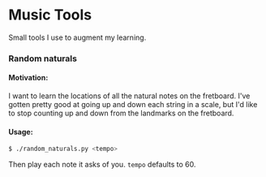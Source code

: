 # Music Tools

Small tools I use to augment my learning.

### Random naturals

#### Motivation:
I want to learn the locations of all the natural notes on the fretboard. I've gotten pretty good at going up and down each string in a scale, but I'd like to stop counting up and down from the landmarks on the fretboard.

#### Usage:
``` bash
$ ./random_naturals.py <tempo>
```

Then play each note it asks of you. `tempo` defaults to 60.
